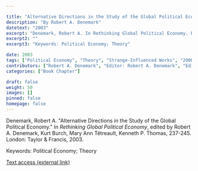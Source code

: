 ```yaml
---

title: "Alternative Directions in the Study of the Global Political Economy"
description: "By Robert A. Denemark"
datetext: "2003"
excerpt: "Denemark, Robert A. In Rethinking Global Political Economy. Robert A. Denemark, Kurt Burch, Mary Ann Tétreault, Kenneth P. Thomas, editors. 237-245. London: Taylor & Francis, 2003."
excerpt2: ""
excerpt3: "Keywords: Political Economy; Theory"

date: 2003
tags: ["Political Economy", "Theory", "Strange-Influenced Works", "2000's"]
contributors: ["Robert A. Denemark", "Editor: Robert A. Denemark", "Editor: Kurt Burch", "Editor: Mary Ann Tétreault", "Editor: Kenneth P. Thomas"]
categories: ["Book Chapter"]

draft: false
weight: 50
images: []
pinned: false
homepage: false
---
```


Denemark, Robert A. "Alternative Directions in the Study of the Global Political Economy." In *Rethinking Global Political Economy*, edited by Robert A. Denemark, Kurt Burch, Mary Ann Tétreault, Kenneth P. Thomas, 237-245. London: Taylor & Francis, 2003.

Keywords: Political Economy; Theory

[Text access (external link)](https://www.worldcat.org/title/54494700)
